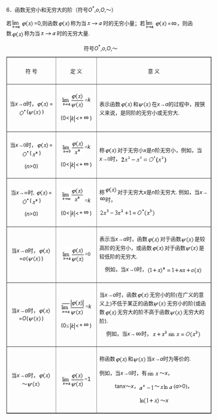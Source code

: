 <div class=Section1>
<p><span lang=EN-US>6</span><span lang=ZH-CN style='font-family:宋体_GB2312'>．函数无穷小和无穷大的阶（符号</span><i><span
lang=EN-US>O</span></i><sup><span lang=EN-US>*</span></sup><span lang=EN-US>,<i>o</i>,<i>O</i>,</span><span
lang=ZH-CN style='font-family:宋体_GB2312'>～）</span></p>
<p><span lang=ZH-CN style='font-family:宋体_GB2312'>若</span><span lang=EN-US
style='font-family:宋体_GB2312'><img width=26 height=29
src="res/17e9d95da129bdd93c34fb6cc6aaaa52_5448_files/Image2128.gif" align=absmiddle><img width=34
height=21 src="res/17e9d95da129bdd93c34fb6cc6aaaa52_5448_files/Image2209.gif" align=absmiddle></span><span
lang=EN-US>=0,</span><span lang=ZH-CN style='font-family:宋体_GB2312'>则函数</span><span
lang=EN-US style='font-family:宋体_GB2312'><img width=34 height=21
src="res/17e9d95da129bdd93c34fb6cc6aaaa52_5448_files/Image2210.gif" align=absmiddle></span><span
lang=ZH-CN style='font-family:宋体_GB2312'>称为当</span><span lang=EN-US
style='font-family:宋体_GB2312'><img width=45 height=14
src="res/17e9d95da129bdd93c34fb6cc6aaaa52_5448_files/Image2204.gif" align=absmiddle></span><span
lang=ZH-CN style='font-family:宋体_GB2312'>时的无穷小量；若</span><span lang=EN-US
style='font-family:宋体_GB2312'><img width=26 height=29
src="res/17e9d95da129bdd93c34fb6cc6aaaa52_5448_files/Image2128.gif" align=absmiddle><img width=34
height=21 src="res/17e9d95da129bdd93c34fb6cc6aaaa52_5448_files/Image2211.gif" align=absmiddle></span><span
lang=EN-US>=</span><span lang=EN-US style='font-family:宋体_GB2312'><img
width=16 height=13 src="res/17e9d95da129bdd93c34fb6cc6aaaa52_5448_files/Image2072.gif" align=absmiddle></span><span
lang=ZH-CN style='font-family:宋体_GB2312'>，则函数</span><span lang=EN-US
style='font-family:宋体_GB2312'><img width=34 height=21
src="res/17e9d95da129bdd93c34fb6cc6aaaa52_5448_files/Image2211.gif" align=texttop></span><span lang=ZH-CN
style='font-family:宋体_GB2312'>称为当</span><span lang=EN-US style='font-family:
宋体_GB2312'><img width=45 height=14 src="res/17e9d95da129bdd93c34fb6cc6aaaa52_5448_files/Image2204.gif"
align=absmiddle></span><span lang=ZH-CN style='font-family:宋体_GB2312'>时的无穷大量</span><span
lang=EN-US>.</span></p>
<p align=center style='text-align:center'><span lang=ZH-CN style='font-family:
宋体_GB2312'>符号</span><i><span lang=EN-US>O</span></i><sup><span lang=EN-US>*</span></sup><span
lang=EN-US>,<i>o</i>,<i>O</i>,</span><span lang=ZH-CN style='font-family:宋体_GB2312'>～</span></p>
<table class=MsoNormalTable border=1 cellspacing=1 cellpadding=0 width=548
 style='width:411.0pt'>
 <tr style='height:42.75pt'>
  <td width="24%" style='width:24.0%;padding:5.25pt 5.25pt 5.25pt 5.25pt;
  height:42.75pt'>
  <p align=center style='text-align:center'><span lang=ZH-CN style='font-family:
  宋体_GB2312'>符 号</span><span lang=ZH-CN> </span></p>
  </td>
  <td width="20%" style='width:20.0%;padding:5.25pt 5.25pt 5.25pt 5.25pt;
  height:42.75pt'>
  <p align=center style='text-align:center'><span lang=ZH-CN style='font-family:
  宋体_GB2312'>定 义</span><span lang=ZH-CN> </span></p>
  </td>
  <td width="56%" style='width:56.0%;padding:5.25pt 5.25pt 5.25pt 5.25pt;
  height:42.75pt'>
  <p align=center style='text-align:center'><span lang=ZH-CN style='font-family:
  宋体_GB2312'>意 义</span><span lang=ZH-CN> </span></p>
  </td>
 </tr>
 <tr style='height:42.75pt'>
  <td width="24%" style='width:24.0%;padding:5.25pt 5.25pt 5.25pt 5.25pt;
  height:42.75pt'>
  <p align=center style='text-align:center'><span lang=ZH-CN style='font-family:
  宋体_GB2312'>当</span><i><span lang=EN-US>x</span></i><span lang=ZH-CN
  style='font-family:宋体_GB2312'>→</span><i><span lang=EN-US>a</span></i><span
  lang=ZH-CN style='font-family:宋体_GB2312'>时，</span><span lang=EN-US
  style='font-family:宋体_GB2312'><img width=34 height=21
  src="res/17e9d95da129bdd93c34fb6cc6aaaa52_5448_files/Image2212.gif" align=absmiddle></span><span
  lang=EN-US>=</span><span lang=EN-US style='font-family:宋体_GB2312'><img
  width=21 height=21 src="res/17e9d95da129bdd93c34fb6cc6aaaa52_5448_files/Image2213.gif" align=absmiddle></span><span
  lang=EN-US>(</span><span lang=EN-US style='font-family:宋体_GB2312'><img
  width=36 height=21 src="res/17e9d95da129bdd93c34fb6cc6aaaa52_5448_files/Image2214.gif" align=absmiddle></span><span
  lang=EN-US>) </span></p>
  </td>
  <td width="20%" style='width:20.0%;padding:5.25pt 5.25pt 5.25pt 5.25pt;
  height:42.75pt'>
  <p align=center style='text-align:center'><span lang=EN-US style='font-family:
  宋体_GB2312'><img width=61 height=44 src="res/17e9d95da129bdd93c34fb6cc6aaaa52_5448_files/Image2215.gif"
  align=absmiddle>=</span><i><span lang=EN-US>k</span></i></p>
  <p align=center style='text-align:center'><span lang=EN-US>(0&lt;</span><span
  lang=EN-US style='font-family:宋体_GB2312'><img width=17 height=26
  src="res/17e9d95da129bdd93c34fb6cc6aaaa52_5448_files/Image2216.gif" align=absmiddle></span><span
  lang=EN-US>&lt;</span><span lang=EN-US style='font-family:宋体_GB2312'><img
  width=29 height=14 src="res/17e9d95da129bdd93c34fb6cc6aaaa52_5448_files/Image2217.gif"></span><span
  lang=EN-US>) </span></p>
  </td>
  <td width="56%" style='width:56.0%;padding:5.25pt 5.25pt 5.25pt 5.25pt;
  height:42.75pt'>
  <p><span lang=ZH-CN style='font-family:宋体_GB2312'>表示函数</span><span
  lang=EN-US style='font-family:宋体_GB2312'><img width=34 height=21
  src="res/17e9d95da129bdd93c34fb6cc6aaaa52_5448_files/Image2218.gif" align=absmiddle></span><span
  lang=ZH-CN style='font-family:宋体_GB2312'>和</span><span lang=EN-US
  style='font-family:宋体_GB2312'><img width=36 height=21
  src="res/17e9d95da129bdd93c34fb6cc6aaaa52_5448_files/Image2219.gif" align=absmiddle></span><span
  lang=ZH-CN style='font-family:宋体_GB2312'>在</span><i><span lang=EN-US>x</span></i><span
  lang=ZH-CN style='font-family:宋体_GB2312'>→</span><i><span lang=EN-US>a</span></i><span
  lang=ZH-CN style='font-family:宋体_GB2312'>的过程中，按狭义来说，是同阶的无穷小或无穷大</span><span
  lang=EN-US>. </span></p>
  </td>
 </tr>
 <tr style='height:42.75pt'>
  <td width="24%" style='width:24.0%;padding:5.25pt 5.25pt 5.25pt 5.25pt;
  height:42.75pt'>
  <p align=center style='text-align:center'><span lang=ZH-CN style='font-family:
  宋体_GB2312'>当</span><i><span lang=EN-US>x</span></i><span lang=ZH-CN
  style='font-family:宋体_GB2312'>→</span><span lang=EN-US style='font-family:
  宋体_GB2312'>0</span><span lang=ZH-CN style='font-family:宋体_GB2312'>时，</span><span
  lang=EN-US style='font-family:宋体_GB2312'><img width=34 height=21
  src="res/17e9d95da129bdd93c34fb6cc6aaaa52_5448_files/Image2212.gif" align=absmiddle></span><span
  lang=EN-US>=</span><span lang=EN-US style='font-family:宋体_GB2312'><img
  width=21 height=21 src="res/17e9d95da129bdd93c34fb6cc6aaaa52_5448_files/Image2220.gif" align=absmiddle></span><span
  lang=EN-US>(</span><span lang=EN-US style='font-family:宋体_GB2312'><img
  width=20 height=21 src="res/17e9d95da129bdd93c34fb6cc6aaaa52_5448_files/Image2221.gif" align=absmiddle></span><span
  lang=EN-US>)</span></p>
  <p align=center style='text-align:center'><span lang=EN-US>(<i>n</i>&gt;0) </span></p>
  </td>
  <td width="20%" style='width:20.0%;padding:5.25pt 5.25pt 5.25pt 5.25pt;
  height:42.75pt'>
  <p align=center style='text-align:center'><span lang=EN-US style='font-family:
  宋体_GB2312'><img width=60 height=41 src="res/17e9d95da129bdd93c34fb6cc6aaaa52_5448_files/Image2222.gif"
  align=absmiddle>=</span><i><span lang=EN-US>k</span></i></p>
  <p align=center style='text-align:center'><span lang=EN-US>(0&lt;</span><span
  lang=EN-US style='font-family:宋体_GB2312'><img width=17 height=26
  src="res/17e9d95da129bdd93c34fb6cc6aaaa52_5448_files/Image2216.gif" align=absmiddle></span><span
  lang=EN-US>&lt;</span><span lang=EN-US style='font-family:宋体_GB2312'><img
  width=29 height=14 src="res/17e9d95da129bdd93c34fb6cc6aaaa52_5448_files/Image2217.gif"></span><span
  lang=EN-US>) </span></p>
  </td>
  <td width="56%" style='width:56.0%;padding:5.25pt 5.25pt 5.25pt 5.25pt;
  height:42.75pt'>
  <p><span lang=ZH-CN style='font-family:宋体_GB2312'>称</span><span lang=EN-US
  style='font-family:宋体_GB2312'><img width=34 height=21
  src="res/17e9d95da129bdd93c34fb6cc6aaaa52_5448_files/Image2212.gif" align=absmiddle></span><span
  lang=ZH-CN style='font-family:宋体_GB2312'>对于无穷小</span><i><span lang=EN-US>x</span></i><span
  lang=ZH-CN style='font-family:宋体_GB2312'>是</span><i><span lang=EN-US>n</span></i><span
  lang=ZH-CN style='font-family:宋体_GB2312'>阶无穷小，例如，当</span><i><span lang=EN-US>x</span></i><span
  lang=ZH-CN style='font-family:宋体_GB2312'>→</span><span lang=EN-US
  style='font-family:宋体_GB2312'>0</span><span lang=ZH-CN style='font-family:
  宋体_GB2312'>时，</span><span lang=EN-US style='font-family:宋体_GB2312'><img
  width=125 height=24 src="res/17e9d95da129bdd93c34fb6cc6aaaa52_5448_files/Image2223.gif" align=absmiddle></span><span
  lang=EN-US> </span></p>
  </td>
 </tr>
 <tr style='height:42.75pt'>
  <td width="24%" style='width:24.0%;padding:5.25pt 5.25pt 5.25pt 5.25pt;
  height:42.75pt'>
  <p align=center style='text-align:center'><span lang=ZH-CN style='font-family:
  宋体_GB2312'>当</span><i><span lang=EN-US>x</span></i><span lang=ZH-CN
  style='font-family:宋体_GB2312'>→∞时</span><span lang=EN-US style='font-family:
  宋体_GB2312'>,</span><span lang=EN-US> </span><span lang=EN-US
  style='font-family:宋体_GB2312'><img width=34 height=21
  src="res/17e9d95da129bdd93c34fb6cc6aaaa52_5448_files/Image2212.gif" align=absmiddle></span><span
  lang=EN-US>=</span><span lang=EN-US style='font-family:宋体_GB2312'><img
  width=21 height=21 src="res/17e9d95da129bdd93c34fb6cc6aaaa52_5448_files/Image2220.gif" align=absmiddle></span><span
  lang=EN-US>(</span><span lang=EN-US style='font-family:宋体_GB2312'><img
  width=20 height=21 src="res/17e9d95da129bdd93c34fb6cc6aaaa52_5448_files/Image2221.gif" align=absmiddle></span><span
  lang=EN-US>)</span></p>
  <p align=center style='text-align:center'><span lang=EN-US>(<i>n</i>&gt;0) </span></p>
  </td>
  <td width="20%" style='width:20.0%;padding:5.25pt 5.25pt 5.25pt 5.25pt;
  height:42.75pt'>
  <p align=center style='text-align:center'><span lang=EN-US style='font-family:
  宋体_GB2312'><img width=61 height=41 src="res/17e9d95da129bdd93c34fb6cc6aaaa52_5448_files/Image2224.gif">=</span><i><span
  lang=EN-US>k</span></i></p>
  <p align=center style='text-align:center'><span lang=EN-US>(0&lt;</span><span
  lang=EN-US style='font-family:宋体_GB2312'><img width=16 height=25
  src="res/17e9d95da129bdd93c34fb6cc6aaaa52_5448_files/Image2216.gif" align=absmiddle></span><span
  lang=EN-US>&lt;</span><span lang=EN-US style='font-family:宋体_GB2312'><img
  width=29 height=14 src="res/17e9d95da129bdd93c34fb6cc6aaaa52_5448_files/Image2217.gif"></span><span
  lang=EN-US>) </span></p>
  </td>
  <td width="56%" style='width:56.0%;padding:5.25pt 5.25pt 5.25pt 5.25pt;
  height:42.75pt'>
  <p><span lang=ZH-CN style='font-family:宋体_GB2312'>称</span><span lang=EN-US
  style='font-family:宋体_GB2312'><img width=34 height=21
  src="res/17e9d95da129bdd93c34fb6cc6aaaa52_5448_files/Image2212.gif"></span><span lang=ZH-CN
  style='font-family:宋体_GB2312'>对于无穷大</span><i><span lang=EN-US>x</span></i><span
  lang=ZH-CN style='font-family:宋体_GB2312'>是</span><i><span lang=EN-US>n</span></i><span
  lang=ZH-CN style='font-family:宋体_GB2312'>阶无穷大</span><span lang=EN-US>. </span><span
  lang=ZH-CN style='font-family:宋体_GB2312'>例如，当</span><i><span lang=EN-US>x</span></i><span
  lang=ZH-CN style='font-family:宋体_GB2312'>→</span><span lang=EN-US
  style='font-family:宋体_GB2312'><img width=16 height=13
  src="res/17e9d95da129bdd93c34fb6cc6aaaa52_5448_files/Image2072.gif"></span><span lang=ZH-CN
  style='font-family:宋体_GB2312'>时，</span></p>
  <p><span lang=EN-US style='font-family:宋体_GB2312'><img width=150 height=24
  src="res/17e9d95da129bdd93c34fb6cc6aaaa52_5448_files/Image2225.gif"></span></p>
  </td>
 </tr>
 <tr style='height:42.75pt'>
  <td width="24%" style='width:24.0%;padding:5.25pt 5.25pt 5.25pt 5.25pt;
  height:42.75pt'>
  <p align=center style='text-align:center'><span lang=ZH-CN style='font-family:
  宋体_GB2312'>当</span><i><span lang=EN-US>x</span></i><span lang=ZH-CN
  style='font-family:宋体_GB2312'>→</span><i><span lang=EN-US>a</span></i><span
  lang=ZH-CN style='font-family:宋体_GB2312'>时，</span><span lang=EN-US
  style='font-family:宋体_GB2312'><img width=34 height=21
  src="res/17e9d95da129bdd93c34fb6cc6aaaa52_5448_files/Image2212.gif" align=absmiddle></span><span
  lang=EN-US>=<i>o</i>(</span><span lang=EN-US style='font-family:宋体_GB2312'><img
  width=36 height=21 src="res/17e9d95da129bdd93c34fb6cc6aaaa52_5448_files/Image2214.gif" align=absmiddle></span><span
  lang=EN-US>) </span></p>
  </td>
  <td width="20%" style='width:20.0%;padding:5.25pt 5.25pt 5.25pt 5.25pt;
  height:42.75pt'>
  <p align=center style='text-align:center'><span lang=EN-US style='font-family:
  宋体_GB2312'><img width=61 height=44 src="res/17e9d95da129bdd93c34fb6cc6aaaa52_5448_files/Image2215.gif"
  align=absmiddle>=0</span><span lang=EN-US> </span></p>
  </td>
  <td width="56%" style='width:56.0%;padding:5.25pt 5.25pt 5.25pt 5.25pt;
  height:42.75pt'>
  <p><span lang=ZH-CN style='font-family:宋体_GB2312'>表示当</span><i><span
  lang=EN-US>x</span></i><span lang=ZH-CN style='font-family:宋体_GB2312'>→</span><i><span
  lang=EN-US>a</span></i><span lang=ZH-CN style='font-family:宋体_GB2312'>时，函数</span><span
  lang=EN-US style='font-family:宋体_GB2312'><img width=34 height=21
  src="res/17e9d95da129bdd93c34fb6cc6aaaa52_5448_files/Image2212.gif" align=absmiddle></span><span
  lang=ZH-CN style='font-family:宋体_GB2312'>对于函数</span><span lang=EN-US
  style='font-family:宋体_GB2312'><img width=36 height=21
  src="res/17e9d95da129bdd93c34fb6cc6aaaa52_5448_files/Image2226.gif" align=absmiddle></span><span
  lang=ZH-CN style='font-family:宋体_GB2312'>是较高阶的无穷小，或函数</span><span lang=EN-US
  style='font-family:宋体_GB2312'><img width=34 height=21
  src="res/17e9d95da129bdd93c34fb6cc6aaaa52_5448_files/Image2212.gif" align=absmiddle></span><span
  lang=ZH-CN style='font-family:宋体_GB2312'>对于函数</span><span lang=EN-US
  style='font-family:宋体_GB2312'><img width=36 height=21
  src="res/17e9d95da129bdd93c34fb6cc6aaaa52_5448_files/Image2226.gif" align=absmiddle></span><span
  lang=ZH-CN style='font-family:宋体_GB2312'>是较低阶的无穷大</span><span lang=EN-US>.</span></p>
  <p align=center style='text-align:center'><span lang=ZH-CN style='font-family:
  宋体_GB2312'>例如，当</span><i><span lang=EN-US>x</span></i><span lang=ZH-CN
  style='font-family:宋体_GB2312'>→</span><span lang=EN-US style='font-family:
  宋体_GB2312'>0</span><span lang=ZH-CN style='font-family:宋体_GB2312'>时，</span><span
  lang=EN-US style='font-family:宋体_GB2312'><img width=148 height=24
  src="res/17e9d95da129bdd93c34fb6cc6aaaa52_5448_files/Image2227.gif" align=absmiddle></span><span
  lang=EN-US> </span></p>
  </td>
 </tr>
 <tr style='height:42.75pt'>
  <td width="24%" style='width:24.0%;padding:5.25pt 5.25pt 5.25pt 5.25pt;
  height:42.75pt'>
  <p align=center style='text-align:center'><span lang=ZH-CN style='font-family:
  宋体_GB2312'>当</span><i><span lang=EN-US>x</span></i><span lang=ZH-CN
  style='font-family:宋体_GB2312'>→</span><i><span lang=EN-US>a</span></i><span
  lang=ZH-CN style='font-family:宋体_GB2312'>时，</span><span lang=EN-US
  style='font-family:宋体_GB2312'><img width=34 height=21
  src="res/17e9d95da129bdd93c34fb6cc6aaaa52_5448_files/Image2212.gif" align=absmiddle></span><span
  lang=EN-US>=<i>O</i>(</span><span lang=EN-US style='font-family:宋体_GB2312'><img
  width=36 height=21 src="res/17e9d95da129bdd93c34fb6cc6aaaa52_5448_files/Image2214.gif" align=absmiddle></span><span
  lang=EN-US>) </span></p>
  </td>
  <td width="20%" style='width:20.0%;padding:5.25pt 5.25pt 5.25pt 5.25pt;
  height:42.75pt'>
  <p align=center style='text-align:center'><span lang=EN-US style='font-family:
  宋体_GB2312'><img width=65 height=48 src="res/17e9d95da129bdd93c34fb6cc6aaaa52_5448_files/Image2228.gif"
  align=absmiddle>=</span><i><span lang=EN-US>k</span></i></p>
  <p align=center style='text-align:center'><span lang=EN-US>(0</span><span
  lang=ZH-CN style='font-family:宋体_GB2312'>≤</span><span lang=EN-US
  style='font-family:宋体_GB2312'><img width=17 height=26
  src="res/17e9d95da129bdd93c34fb6cc6aaaa52_5448_files/Image2216.gif" align=absmiddle></span><span
  lang=EN-US>&lt;</span><span lang=EN-US style='font-family:宋体_GB2312'><img
  width=29 height=14 src="res/17e9d95da129bdd93c34fb6cc6aaaa52_5448_files/Image2217.gif"></span><span
  lang=EN-US>) </span></p>
  </td>
  <td width="56%" style='width:56.0%;padding:5.25pt 5.25pt 5.25pt 5.25pt;
  height:42.75pt'>
  <p><span lang=ZH-CN style='font-family:宋体_GB2312'>当</span><i><span
  lang=EN-US>x</span></i><span lang=ZH-CN style='font-family:宋体_GB2312'>→</span><i><span
  lang=EN-US>a</span></i><span lang=ZH-CN style='font-family:宋体_GB2312'>时，函数</span><span
  lang=EN-US style='font-family:宋体_GB2312'><img width=34 height=21
  src="res/17e9d95da129bdd93c34fb6cc6aaaa52_5448_files/Image2212.gif" align=absmiddle></span><span
  lang=ZH-CN style='font-family:宋体_GB2312'>无穷小的阶</span><span lang=EN-US
  style='font-family:宋体_GB2312'>(</span><span lang=ZH-CN style='font-family:
  宋体_GB2312'>在广义的意义上</span><span lang=EN-US style='font-family:宋体_GB2312'>)</span><span
  lang=ZH-CN style='font-family:宋体_GB2312'>不低于某正的函数</span><span lang=EN-US
  style='font-family:宋体_GB2312'><img width=36 height=21
  src="res/17e9d95da129bdd93c34fb6cc6aaaa52_5448_files/Image2229.gif" align=absmiddle></span><span
  lang=ZH-CN style='font-family:宋体_GB2312'>无穷小的阶</span><span lang=EN-US>(</span><span
  lang=ZH-CN style='font-family:宋体_GB2312'>或函数</span><span lang=EN-US
  style='font-family:宋体_GB2312'><img width=34 height=21
  src="res/17e9d95da129bdd93c34fb6cc6aaaa52_5448_files/Image2212.gif" align=absmiddle></span><span
  lang=ZH-CN style='font-family:宋体_GB2312'>无穷大的阶不高于函数</span><span lang=EN-US
  style='font-family:宋体_GB2312'><img width=36 height=21
  src="res/17e9d95da129bdd93c34fb6cc6aaaa52_5448_files/Image2226.gif" align=absmiddle></span><span
  lang=ZH-CN style='font-family:宋体_GB2312'>无穷大的阶</span><span lang=EN-US>).</span></p>
  <p align=center style='text-align:center'><span lang=ZH-CN style='font-family:
  宋体_GB2312'>例如，当</span><i><span lang=EN-US>x</span></i><span lang=ZH-CN
  style='font-family:宋体_GB2312'>→</span><span lang=EN-US style='font-family:
  宋体_GB2312'><img width=16 height=13 src="res/17e9d95da129bdd93c34fb6cc6aaaa52_5448_files/Image2072.gif"
  align=absmiddle></span><span lang=ZH-CN style='font-family:宋体_GB2312'>时，</span><span
  lang=EN-US style='font-family:宋体_GB2312'><img width=132 height=24
  src="res/17e9d95da129bdd93c34fb6cc6aaaa52_5448_files/Image2230.gif" align=absmiddle></span><span
  lang=EN-US> </span></p>
  </td>
 </tr>
 <tr style='height:83.25pt'>
  <td width="24%" style='width:24.0%;padding:5.25pt 5.25pt 5.25pt 5.25pt;
  height:83.25pt'>
  <p align=center style='text-align:center'><span lang=ZH-CN style='font-family:
  宋体_GB2312'>当</span><i><span lang=EN-US>x</span></i><span lang=ZH-CN
  style='font-family:宋体_GB2312'>→</span><i><span lang=EN-US>a</span></i><span
  lang=ZH-CN style='font-family:宋体_GB2312'>时，</span><span lang=EN-US
  style='font-family:宋体_GB2312'><img width=34 height=21
  src="res/17e9d95da129bdd93c34fb6cc6aaaa52_5448_files/Image2212.gif" align=absmiddle></span><span
  lang=ZH-CN style='font-family:宋体_GB2312'>～</span><span lang=EN-US
  style='font-family:宋体_GB2312'><img width=36 height=21
  src="res/17e9d95da129bdd93c34fb6cc6aaaa52_5448_files/Image2214.gif" align=absmiddle></span><span
  lang=EN-US> </span></p>
  </td>
  <td width="20%" style='width:20.0%;padding:5.25pt 5.25pt 5.25pt 5.25pt;
  height:83.25pt'>
  <p align=center style='text-align:center'><span lang=EN-US style='font-family:
  宋体_GB2312'><img width=61 height=44 src="res/17e9d95da129bdd93c34fb6cc6aaaa52_5448_files/Image2215.gif"
  align=absmiddle>=</span><span lang=EN-US>1 </span></p>
  </td>
  <td width="56%" style='width:56.0%;padding:5.25pt 5.25pt 5.25pt 5.25pt;
  height:83.25pt'>
  <p><span lang=ZH-CN style='font-family:宋体_GB2312'>称函数</span><span lang=EN-US
  style='font-family:宋体_GB2312'><img width=34 height=21
  src="res/17e9d95da129bdd93c34fb6cc6aaaa52_5448_files/Image2212.gif" align=absmiddle></span><span
  lang=ZH-CN style='font-family:宋体_GB2312'>和</span><span lang=EN-US
  style='font-family:宋体_GB2312'><img width=36 height=21
  src="res/17e9d95da129bdd93c34fb6cc6aaaa52_5448_files/Image2226.gif" align=absmiddle></span><span
  lang=ZH-CN style='font-family:宋体_GB2312'>当</span><i><span lang=EN-US>x</span></i><span
  lang=ZH-CN style='font-family:宋体_GB2312'>→</span><i><span lang=EN-US>a</span></i><span
  lang=ZH-CN style='font-family:宋体_GB2312'>时为等价的</span><span lang=EN-US>.</span></p>
  <p><span lang=ZH-CN style='font-family:宋体_GB2312'>例如，当</span><i><span
  lang=EN-US>x</span></i><span lang=ZH-CN style='font-family:宋体_GB2312'>→</span><span
  lang=EN-US style='font-family:宋体_GB2312'>0</span><span lang=ZH-CN
  style='font-family:宋体_GB2312'>时，有</span><span lang=EN-US style='font-family:
  宋体_GB2312'><img width=34 height=18 src="res/17e9d95da129bdd93c34fb6cc6aaaa52_5448_files/Image2231.gif"
  align=absmiddle></span><span lang=ZH-CN style='font-family:宋体_GB2312'>～</span><i><span
  lang=EN-US>x</span></i><span lang=ZH-CN style='font-family:宋体_GB2312'>，</span></p>
  <p align=center style='text-align:center'><span lang=EN-US>tan<i>x</i></span><span
  lang=ZH-CN style='font-family:宋体_GB2312'>～</span><i><span lang=EN-US>x</span></i><span
  lang=ZH-CN style='font-family:宋体_GB2312'>，</span><span lang=EN-US
  style='font-family:宋体_GB2312'><img width=41 height=21
  src="res/17e9d95da129bdd93c34fb6cc6aaaa52_5448_files/Image2232.gif" align=absmiddle></span><span
  lang=ZH-CN style='font-family:宋体_GB2312'>～</span><span lang=EN-US
  style='font-family:宋体_GB2312'><img width=38 height=18
  src="res/17e9d95da129bdd93c34fb6cc6aaaa52_5448_files/Image2233.gif" align=absmiddle>(</span><i><span
  lang=EN-US>a</span></i><span lang=EN-US>&gt;0</span><span lang=EN-US
  style='font-family:宋体_GB2312'>)</span><span lang=ZH-CN style='font-family:
  宋体_GB2312'>，</span></p>
  <p align=center style='text-align:center'><span lang=EN-US style='font-family:
  宋体_GB2312'><img width=57 height=21 src="res/17e9d95da129bdd93c34fb6cc6aaaa52_5448_files/Image2234.gif"
  align=absmiddle></span><span lang=ZH-CN style='font-family:宋体_GB2312'>～</span><i><span
  lang=EN-US>x</span></i><span lang=EN-US> </span></p>
  </td>
 </tr>
</table>
<p><span lang=ZH-CN style='font-size:7.5pt;font-family:宋体_GB2312'>　</span></p>
<p><span lang=ZH-CN style='font-family:宋体_GB2312'>　</span></p>
</div>